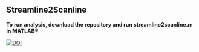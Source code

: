 ## Streamline2Scanline

**To run analysis, download the repository and run streamline2scanline.m in MATLAB®**


[![DOI](https://zenodo.org/badge/312106898.svg)](https://zenodo.org/badge/latestdoi/312106898)
